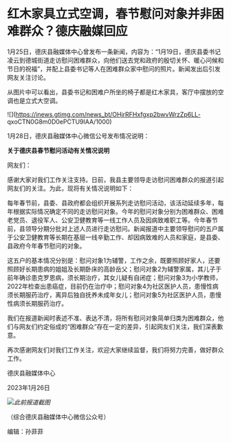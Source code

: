 # 红木家具立式空调，春节慰问对象并非困难群众？德庆融媒回应

1月25日，德庆县融媒体中心曾发布一条新闻，内容为：“1月19日，德庆县委书记凌云到德城街道走访慰问困难群众，向他们送去党和政府的殷切关怀、暖心问候和节日的祝福”，并配上县委书记等人在困难群众家中慰问的照片。新闻发出后引发网友关注讨论。

从图片中可以看出，县委书记和困难户所坐的椅子都是红木家具，客厅中摆放的空调也是立式大空调。

![](https://inews.gtimg.com/news_bt/OHjrRFHxfgxp2bwvWrzZp6LL-
qxoCTN0G8m0D0ePCTU9IAA/1000)

1月28日，德庆县融媒体中心微信公号发布情况说明：

**关于德庆县春节慰问活动有关情况说明**

网友们：

感谢大家对我们工作关注支持。日前，我县主要领导走访慰问困难群众的报道引起网友们的关注。为此，现将有关情况说明如下：

每年春节前，县委、县政府都会组织开展系列走访慰问活动，该活动延续多年，每年根据实际情况确定不同的走访慰问对象。今年的慰问对象分别为困难群众、困难老党员、退役军人、公安卫健教育等一线工作人员及因病致难职工等。今年春节前，县领导分期分批对上述人员进行走访慰问。新闻报道中主要领导慰问的五户属于公安卫健教育等长期在基层一线辛勤工作、却因病致难的人员和家庭，是县委、县政府今年春节慰问的对象。

这五户的基本情况分别是：慰问对象1为辅警，工作之余，既要照顾好家人，还要照顾好长期患病的姐姐及长期卧床的高龄岳父；慰问对象2为辅警家属，其儿子于前年确诊患克罗恩病，须长期治疗，其女儿疑有自闭症；慰问对象3为小学教师，2022年检查出患癌症，目前仍在治疗中；慰问对象4为社区医护人员，患慢性病须长期服药治疗，离异后独自抚养未成年女儿；慰问对象5为社区医护人员，患慢性病须长期服药治疗。

我们在报道新闻时表述不准、表达不清，将所有慰问对象简单归类为困难群众，他们与网友们约定俗成的“困难群众”存在一定的差异，引起网友们关注，我们深表歉意。

再次感谢网友们对我们工作关注，欢迎大家继续监督，我们将努力完善，做好群众工作。

德庆县融媒体中心

2023年1月26日

![](https://inews.gtimg.com/om_bt/OWerAUpG75C4eqzXGBByXyvaRCY69rLJNBkvqdNaebp4MAA/1000)_此前报道截图_

（综合德庆县融媒体中心微信公众号）

编辑：孙菲菲

